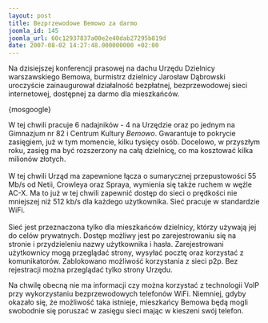 ```yaml
---
layout: post
title: Bezprzewodowe Bemowo za darmo
joomla_id: 145
joomla_url: 60c12937837a00e2e40dab27295b819d
date: 2007-08-02 14:27:48.000000000 +02:00
---
```

Na dzisiejszej konferencji prasowej na dachu Urzędu Dzielnicy warszawskiego Bemowa, burmistrz dzielnicy Jarosław Dąbrowski uroczyście zainaugurował działalność bezpłatnej, bezprzewodowej sieci internetowej, dostępnej za darmo dla mieszkańc&oacute;w.<p>{mosgoogle}</p><p>  W tej chwili pracuje 6 nadajnik&oacute;w - 4 na Urzędzie oraz po jednym na Gimnazjum nr 82 i Centrum Kultury <em>Bemowo</em>. Gwarantuje to pokrycie zasięgiem, już w tym momencie, kilku tysięcy os&oacute;b. Docelowo, w przyszłym roku, zasięg ma być rozszerzony na całą dzielnicę, co ma kosztować kilka milion&oacute;w złotych. <br /><br /> W tej chwili Urząd ma zapewnione łącza o sumarycznej przepustowości 55 Mb/s od Netii, Crowleya oraz Spraya, wymienia się także ruchem w węźle AC-X. Ma to już w tej chwili zapewnić dostęp do sieci o prędkości nie mniejszej niż 512 kb/s dla każdego użytkownika. Sieć pracuje w standardzie WiFi. <br /><br /> Sieć jest przeznaczona tylko dla mieszkańc&oacute;w dzielnicy, kt&oacute;rzy używają jej do cel&oacute;w prywatnych. Dostęp możliwy jest po zarejestrowaniu się na stronie i przydzieleniu nazwy użytkownika i hasła. Zarejestrowani użytkownicy mogą przeglądać strony, wysyłać pocztę oraz korzystać z komunikator&oacute;w. Zablokowano możliwość korzystania z sieci p2p. Bez rejestracji można przeglądać tylko strony Urzędu.</p><p>Na chwilę obecną nie ma informacji czy można korzystać z technologii VoIP przy wykorzystaniu bezprzewodowych telefon&oacute;w WiFi. Niemniej, gdyby okazało się, że możliwość taka istnieje, mieszkańcy Bemowa będą mogli swobodnie się poruszać w zasięgu sieci mając w kieszeni sw&oacute;j telefon.&nbsp;</p>
